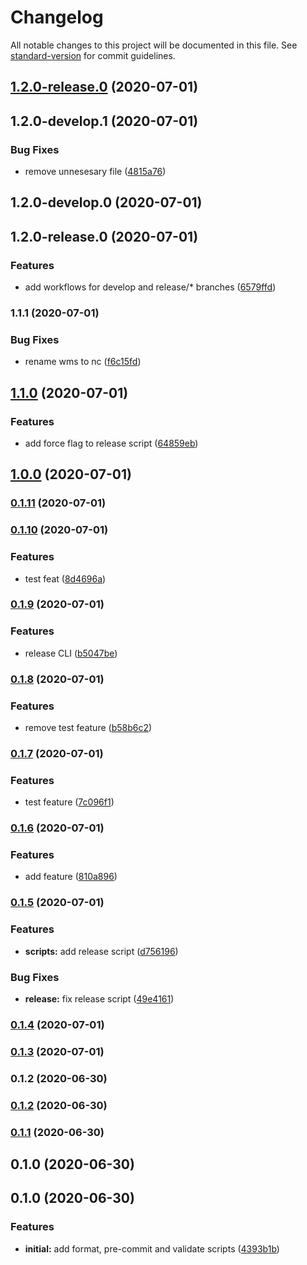 # Changelog

All notable changes to this project will be documented in this file. See [standard-version](https://github.com/conventional-changelog/standard-version) for commit guidelines.

## [1.2.0-release.0](https://github.com/nosycode/nc-scripts/compare/v1.2.0-develop.1...v1.2.0-release.0) (2020-07-01)

## 1.2.0-develop.1 (2020-07-01)


### Bug Fixes

* remove unnesesary file ([4815a76](https://github.com/nosycode/nc-scripts/commit/4815a767b67bbefa2b2dd44fec09cba3648f831d))

## 1.2.0-develop.0 (2020-07-01)

## 1.2.0-release.0 (2020-07-01)


### Features

* add workflows for develop and release/* branches ([6579ffd](https://github.com/nosycode/nc-scripts/commit/6579ffd075d46dfc11d418895605ea8c4234124f))

### 1.1.1 (2020-07-01)


### Bug Fixes

* rename wms to nc ([f6c15fd](https://github.com/nosycode/nc-scripts/commit/f6c15fd238ae5d01ecc0651c44bb8e8cc0f361b2))

## [1.1.0](https://github.com/nosycode/nc-scripts/compare/v1.0.0...v1.1.0) (2020-07-01)


### Features

* add force flag to release script ([64859eb](https://github.com/nosycode/nc-scripts/commit/64859eb3d78fd8d54aeacf53ce4c051672bb6b91))

## [1.0.0](https://github.com/nosycode/nc-scripts/compare/v0.1.11...v1.0.0) (2020-07-01)

### [0.1.11](https://github.com/nosycode/nc-scripts/compare/v0.1.10...v0.1.11) (2020-07-01)

### [0.1.10](https://github.com/nosycode/nc-scripts/compare/v0.1.9...v0.1.10) (2020-07-01)


### Features

* test feat ([8d4696a](https://github.com/nosycode/nc-scripts/commit/8d4696a97a12a9f7285100a56971e93ef02fec11))

### [0.1.9](https://github.com/nosycode/nc-scripts/compare/v0.1.8...v0.1.9) (2020-07-01)


### Features

* release CLI ([b5047be](https://github.com/nosycode/nc-scripts/commit/b5047beb3b66b91996782fb826714ee68bac7a49))

### [0.1.8](https://github.com/nosycode/nc-scripts/compare/v0.1.7...v0.1.8) (2020-07-01)


### Features

* remove test feature ([b58b6c2](https://github.com/nosycode/nc-scripts/commit/b58b6c23ac217a67b71a0d0504b778d539b04841))

### [0.1.7](https://github.com/nosycode/nc-scripts/compare/v0.1.6...v0.1.7) (2020-07-01)


### Features

* test feature ([7c096f1](https://github.com/nosycode/nc-scripts/commit/7c096f1802ca115b508e1b71749e6f20428bacac))

### [0.1.6](https://github.com/nosycode/nc-scripts/compare/v0.1.5...v0.1.6) (2020-07-01)


### Features

* add feature ([810a896](https://github.com/nosycode/nc-scripts/commit/810a896251e8503ffec55aa3b4e717f7f2299a4c))

### [0.1.5](https://github.com/nosycode/nc-scripts/compare/v0.1.4...v0.1.5) (2020-07-01)


### Features

* **scripts:** add release script ([d756196](https://github.com/nosycode/nc-scripts/commit/d756196c5f162a1b5b95b503b21308fd32569458))


### Bug Fixes

* **release:** fix release script ([49e4161](https://github.com/nosycode/nc-scripts/commit/49e4161bc16525e4953bbecdbaca307fcd51cb3a))

### [0.1.4](https://github.com/nosycode/nc-scripts/compare/v0.1.2...v0.1.4) (2020-07-01)

### [0.1.3](https://github.com/nosycode/nc-scripts/compare/v0.1.2...v0.1.3) (2020-07-01)

### 0.1.2 (2020-06-30)

### [0.1.2](https://github.com/nosycode/scripts/compare/v0.1.1...v0.1.2) (2020-06-30)

### [0.1.1](https://github.com/nosycode/scripts/compare/v0.1.0...v0.1.1) (2020-06-30)

## 0.1.0 (2020-06-30)

## 0.1.0 (2020-06-30)


### Features

* **initial:** add format, pre-commit and validate scripts ([4393b1b](https://github.com/nosycode/scripts/commit/4393b1b7f824b2429a54c83cb2bfbeac32416d4c))
